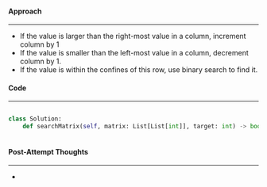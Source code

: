#### Approach
---
- If the value is larger than the right-most value in a column, increment column by 1
- If the value is smaller than the left-most value in a column, decrement column by 1.
- If the value is within the confines of this row, use binary search to find it.

#### Code
---

```python

class Solution:
    def searchMatrix(self, matrix: List[List[int]], target: int) -> bool:
        

```


#### Post-Attempt Thoughts
---
- 